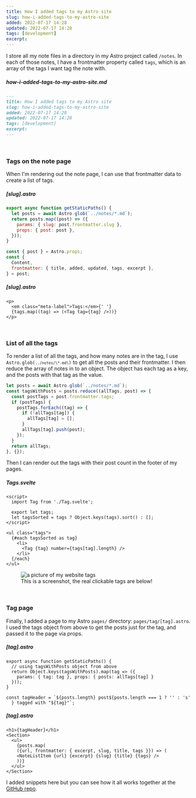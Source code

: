 ```yaml
---
title: How I added tags to my Astro site
slug: how-i-added-tags-to-my-astro-site
added: 2022-07-17 14:28
updated: 2022-07-17 14:28
tags: [development]
excerpt:
---
```


I store all my note files in a directory in my Astro project called `/notes`.
In each of those notes, I have a frontmatter property called `tags`, which is an array of the tags I want tag the note with.

##### how-i-added-tags-to-my-astro-site.md

```md
---
title: How I added tags to my Astro site
slug: how-i-added-tags-to-my-astro-site
added: 2022-07-17 14:28
updated: 2022-07-17 14:28
tags: [development]
excerpt:
---
```

<br/>

### Tags on the note page

When I'm rendering out the note page, I can use that frontmatter data to create a list of tags.

##### [slug].astro

```js
export async function getStaticPaths() {
  let posts = await Astro.glob(`../notes/*.md`);
  return posts.map((post) => ({
    params: { slug: post.frontmatter.slug },
    props: { post: post },
  }));
}

const { post } = Astro.props;
const {
  Content,
  frontmatter: { title, added, updated, tags, excerpt },
} = post;
```

##### [slug].astro

```astro
<p>
  <em class="meta-label">Tags:</em>{' '}
  {tags.map((tag) => (<Tag tag={tag} />))}
</p>
```

<br/>

### List of all the tags

To render a list of all the tags, and how many notes are in the tag, I use <code>Astro.glob(`../notes/\*.md\`)</code> to get all the posts and their frontmatter. I then reduce the array of notes in to an object. The object has each tag as a key, and the posts with that tag as the value.

```js
let posts = await Astro.glob(`../notes/*.md`);
const tagsWithPosts = posts.reduce((allTags, post) => {
  const postTags = post.frontmatter.tags;
  if (postTags) {
    postTags.forEach((tag) => {
      if (!allTags[tag]) {
        allTags[tag] = [];
      }
      allTags[tag].push(post);
    });
  }
  return allTags;
}, {});
```

Then I can render out the tags with their post count in the footer of my pages.

##### Tags.svelte

```svelte
<script>
  import Tag from './Tag.svelte';

  export let tags;
  let tagsSorted = tags ? Object.keys(tags).sort() : [];
</script>

<ul class="tags">
  {#each tagsSorted as tag}
    <li>
      <Tag {tag} number={tags[tag].length} />
    </li>
  {/each}
</ul>
```

<figure>
<img alt="a picture of my website tags" src="/images/tags.png" class="webfeedsFeaturedVisual" />
<figcaption>This is a screenshot, the real clickable tags are below!</figcaption>
</figure>

<br />

### Tag page

Finally, I added a page to my Astro `pages/` directory: `pages/tag/[tag].astro`. I used the tags object from above to get
the posts just for the tag, and passed it to the page via props.

##### [tag].astro

```astro
export async function getStaticPaths() {
  // using tagsWithPosts object from above
  return Object.keys(tagsWithPosts).map(tag => ({
    params: { tag: tag }, props: { posts: allTags[tag] }
  }));
}

const tagHeader = `${posts.length} post${posts.length === 1 ? '' : 's'
  } tagged with "${tag}"`;
```

##### [tag].astro

```astro
<h1>{tagHeader}</h1>
<Section>
  <ul>
    {posts.map(
    ({url, frontmatter: { excerpt, slug, title, tags }}) => (
    <NoteListItem {url} {excerpt} {slug} {title} {tags} />
    ))}
  </ul>
</Section>
```

I added snippets here but you can see how it all works together at the [GitHub repo](https://github.com/rachsmithcodes/rachsmith.com).
